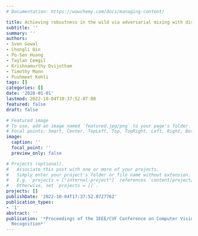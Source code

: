 ```yaml
---
# Documentation: https://wowchemy.com/docs/managing-content/

title: Achieving robustness in the wild via adversarial mixing with disentangled representations
subtitle: ''
summary: ''
authors:
- Sven Gowal
- Chongli Qin
- Po-Sen Huang
- Taylan Cemgil
- Krishnamurthy Dvijotham
- Timothy Mann
- Pushmeet Kohli
tags: []
categories: []
date: '2020-01-01'
lastmod: 2022-10-04T10:37:52-07:00
featured: false
draft: false

# Featured image
# To use, add an image named `featured.jpg/png` to your page's folder.
# Focal points: Smart, Center, TopLeft, Top, TopRight, Left, Right, BottomLeft, Bottom, BottomRight.
image:
  caption: ''
  focal_point: ''
  preview_only: false

# Projects (optional).
#   Associate this post with one or more of your projects.
#   Simply enter your project's folder or file name without extension.
#   E.g. `projects = ["internal-project"]` references `content/project/deep-learning/index.md`.
#   Otherwise, set `projects = []`.
projects: []
publishDate: '2022-10-04T17:37:52.072776Z'
publication_types:
- '1'
abstract: ''
publication: '*Proceedings of the IEEE/CVF Conference on Computer Vision and Pattern
  Recognition*'
---
```

